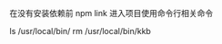 <!-- 将npm模块连接到对应的于宁项目中去 -->
在没有安装依赖前
npm link 
进入项目使用命令行相关命令

<!-- 删除命令 -->
ls /usr/local/bin/
rm /usr/local/bin/kkb
